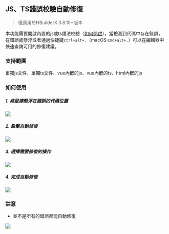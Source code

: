 ## JS、TS錯誤校驗自動修復

> 僅適用於HBuilderX 3.8.10+版本

本功能需要開啟內置的js或ts語法校驗（[如何開啟](https://hx.dcloud.net.cn/Tutorial/UserGuide/SyntaxCheck?id=builtincheck)），當檢測到代碼中存在錯誤，在錯誤處懸浮或者通過快捷鍵`ctrl+alt+.`（macOS:`cmd+alt+.`）可以在編輯器中快速查詢可用的修復建議。

### 支持範圍

單獨js文件、單獨ts文件、vue內嵌的js、vue內嵌的ts、html內嵌的js

### 如何使用

##### 1. 將鼠標懸浮在錯誤的代碼位置
  ![](https://web-assets.dcloud.net.cn/hbuilderx-doc/hls/hls_auto_fixed_01.png)

##### 2. 點擊自動修復
  ![](https://web-assets.dcloud.net.cn/hbuilderx-doc/hls/hls_auto_fixed_02.png)

##### 3. 選擇需要修復的操作
  ![](https://web-assets.dcloud.net.cn/hbuilderx-doc/hls/hls_auto_fixed_04.png)

##### 4. 完成自動修復
  ![](https://web-assets.dcloud.net.cn/hbuilderx-doc/hls/hls_auto_fixed_05.png)

### 註意

- 並不是所有的錯誤都能自動修復

![](https://web-assets.dcloud.net.cn/hbuilderx-doc/hls/hls_auto_fixed_06.png)


